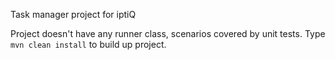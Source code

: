 Task manager project for iptiQ

Project doesn't have any runner class, scenarios covered by unit tests.
Type `mvn clean install` to build up project.